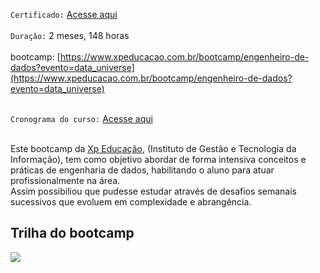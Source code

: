 `Certificado:` [Acesse aqui](https://github.com/Jair-pc/XP_Educacao_IGTI-2022-7A-Bootcamp_Profissional_Azure_Cloud_Computing/blob/master/Certificado.pdf)
</br></br>
`Duração:` 2 meses, 148 horas
</br></br>
bootcamp: [https://www.xpeducacao.com.br/bootcamp/engenheiro-de-dados?evento=data_universe](https://www.xpeducacao.com.br/bootcamp/engenheiro-de-dados?evento=data_universe)
</br></br>

`Cronograma do curso:` [Acesse aqui](https://github.com/Jair-pc/Bootcamp-Engenheiro_de_Dados-IGTI/blob/master/Cronograma%20do%20nan%20-%20BTC%20Bootcamp%20Engenheiro%20De%20Dados%2022-2.png)
</br></br>


Este bootcamp da [Xp Educação](https://www.xpeducacao.com.br/), (Instituto de Gestão e Tecnologia da Informação), tem como objetivo abordar de forma intensiva conceitos e práticas de engenharia de dados, habilitando o aluno para atuar profissionalmente na área.</br>
Assim possibiliou que pudesse estudar através de desafios semanais sucessivos que evoluem em complexidade e abrangência.


## Trilha do bootcamp

![](https://github.com/Jair-pc/Bootcamp-Engenheiro_de_Dados-IGTI/blob/master/Trilha%20Engenharia%20de%20Dados.png)

